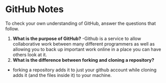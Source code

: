 # GitHub Notes

To check your own understanding of GitHub, answer the questions that follow.

1. **What is the purpose of GitHub?** 
    -Github is a service to allow collaborative work between many different programmers as well as allowing you to back up important work online in a place you can have others look at it.
1. **What is the difference between forking and cloning a repository?**
- forking a repository adds it to just your github account while cloning adds it (and the files inside it) to your machine.